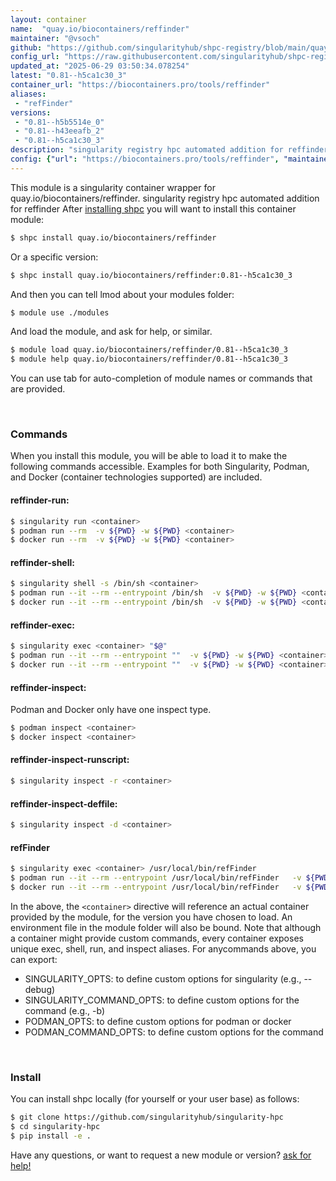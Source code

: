 ```yaml
---
layout: container
name:  "quay.io/biocontainers/reffinder"
maintainer: "@vsoch"
github: "https://github.com/singularityhub/shpc-registry/blob/main/quay.io/biocontainers/reffinder/container.yaml"
config_url: "https://raw.githubusercontent.com/singularityhub/shpc-registry/main/quay.io/biocontainers/reffinder/container.yaml"
updated_at: "2025-06-29 03:50:34.078254"
latest: "0.81--h5ca1c30_3"
container_url: "https://biocontainers.pro/tools/reffinder"
aliases:
 - "refFinder"
versions:
 - "0.81--h5b5514e_0"
 - "0.81--h43eeafb_2"
 - "0.81--h5ca1c30_3"
description: "singularity registry hpc automated addition for reffinder"
config: {"url": "https://biocontainers.pro/tools/reffinder", "maintainer": "@vsoch", "description": "singularity registry hpc automated addition for reffinder", "latest": {"0.81--h5ca1c30_3": "sha256:5592e7c2abc9e21ab603cd8a100291fcde7b8e313c678eafb467f751c8f11a89"}, "tags": {"0.81--h5b5514e_0": "sha256:b35e910a4b43c4ccc023501601c5f3c784351381c8b6f7b164d1567911c0dc98", "0.81--h43eeafb_2": "sha256:684c6302fee7b85e55f459335edeafde95d261432876805386faa90acafaade5", "0.81--h5ca1c30_3": "sha256:5592e7c2abc9e21ab603cd8a100291fcde7b8e313c678eafb467f751c8f11a89"}, "docker": "quay.io/biocontainers/reffinder", "aliases": {"refFinder": "/usr/local/bin/refFinder"}}
---
```


This module is a singularity container wrapper for quay.io/biocontainers/reffinder.
singularity registry hpc automated addition for reffinder
After [installing shpc](#install) you will want to install this container module:


```bash
$ shpc install quay.io/biocontainers/reffinder
```

Or a specific version:

```bash
$ shpc install quay.io/biocontainers/reffinder:0.81--h5ca1c30_3
```

And then you can tell lmod about your modules folder:

```bash
$ module use ./modules
```

And load the module, and ask for help, or similar.

```bash
$ module load quay.io/biocontainers/reffinder/0.81--h5ca1c30_3
$ module help quay.io/biocontainers/reffinder/0.81--h5ca1c30_3
```

You can use tab for auto-completion of module names or commands that are provided.

<br>

### Commands

When you install this module, you will be able to load it to make the following commands accessible.
Examples for both Singularity, Podman, and Docker (container technologies supported) are included.

#### reffinder-run:

```bash
$ singularity run <container>
$ podman run --rm  -v ${PWD} -w ${PWD} <container>
$ docker run --rm  -v ${PWD} -w ${PWD} <container>
```

#### reffinder-shell:

```bash
$ singularity shell -s /bin/sh <container>
$ podman run --it --rm --entrypoint /bin/sh  -v ${PWD} -w ${PWD} <container>
$ docker run --it --rm --entrypoint /bin/sh  -v ${PWD} -w ${PWD} <container>
```

#### reffinder-exec:

```bash
$ singularity exec <container> "$@"
$ podman run --it --rm --entrypoint ""  -v ${PWD} -w ${PWD} <container> "$@"
$ docker run --it --rm --entrypoint ""  -v ${PWD} -w ${PWD} <container> "$@"
```

#### reffinder-inspect:

Podman and Docker only have one inspect type.

```bash
$ podman inspect <container>
$ docker inspect <container>
```

#### reffinder-inspect-runscript:

```bash
$ singularity inspect -r <container>
```

#### reffinder-inspect-deffile:

```bash
$ singularity inspect -d <container>
```


#### refFinder

```bash
$ singularity exec <container> /usr/local/bin/refFinder
$ podman run --it --rm --entrypoint /usr/local/bin/refFinder   -v ${PWD} -w ${PWD} <container> -c " $@"
$ docker run --it --rm --entrypoint /usr/local/bin/refFinder   -v ${PWD} -w ${PWD} <container> -c " $@"
```



In the above, the `<container>` directive will reference an actual container provided
by the module, for the version you have chosen to load. An environment file in the
module folder will also be bound. Note that although a container
might provide custom commands, every container exposes unique exec, shell, run, and
inspect aliases. For anycommands above, you can export:

 - SINGULARITY_OPTS: to define custom options for singularity (e.g., --debug)
 - SINGULARITY_COMMAND_OPTS: to define custom options for the command (e.g., -b)
 - PODMAN_OPTS: to define custom options for podman or docker
 - PODMAN_COMMAND_OPTS: to define custom options for the command

<br>

### Install

You can install shpc locally (for yourself or your user base) as follows:

```bash
$ git clone https://github.com/singularityhub/singularity-hpc
$ cd singularity-hpc
$ pip install -e .
```

Have any questions, or want to request a new module or version? [ask for help!](https://github.com/singularityhub/singularity-hpc/issues)